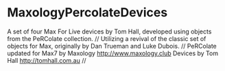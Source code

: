 # MaxologyPercolateDevices
A set of four Max For Live devices by Tom Hall, developed using objects from the PeRColate collection.
//
Utilizing a revival of the classic set of objects for Max, originally by Dan Trueman and Luke Dubois.
//
PeRColate updated for Max7 by Maxology  http://www.maxology.club
Devices by Tom Hall http://tomhall.com.au
//